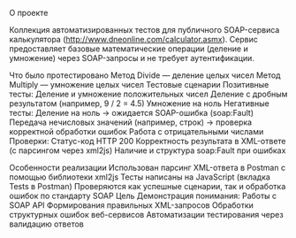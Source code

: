 О проекте

Коллекция автоматизированных тестов для публичного SOAP-сервиса калькулятора (http://www.dneonline.com/calculator.asmx). Сервис предоставляет базовые математические операции (деление и умножение) через SOAP-запросы и не требует аутентификации.

Что было протестировано
Метод Divide — деление целых чисел
Метод Multiply — умножение целых чисел
Тестовые сценарии
Позитивные тесты:
Деление и умножение положительных чисел
Деление с дробным результатом (например, 9 / 2 = 4.5)
Умножение на ноль
Негативные тесты:
Деление на ноль → ожидается SOAP-ошибка (soap:Fault)
Передача нечисловых значений (например, строк) → проверка корректной обработки ошибок
Работа с отрицательными числами
Проверки:
Статус-код HTTP 200
Корректность результата в XML-ответе (с парсингом через xml2js)
Наличие и структура soap:Fault при ошибках

Особенности реализации
Использован парсинг XML-ответа в Postman с помощью библиотеки xml2js
Тесты написаны на JavaScript (вкладка Tests в Postman)
Проверяются как успешные сценарии, так и обработка ошибок по стандарту SOAP
Цель
Демонстрация понимания:
Работы с SOAP API
Формирования правильных XML-запросов
Обработки структурных ошибок веб-сервисов
Автоматизации тестирования через валидацию ответов
